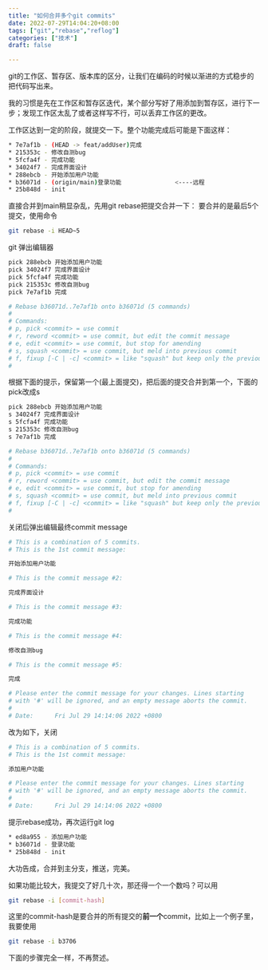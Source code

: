 ```yaml
---
title: "如何合并多个git commits"
date: 2022-07-29T14:04:20+08:00
tags: ["git","rebase","reflog"]
categories: ["技术"]
draft: false

---
```


git的工作区、暂存区、版本库的区分，让我们在编码的时候以渐进的方式稳步的把代码写出来。

我的习惯是先在工作区和暂存区迭代，某个部分写好了用添加到暂存区，进行下一步；发现工作区太乱了或者这样写不行，可以丢弃工作区的更改。

工作区达到一定的阶段，就提交一下。整个功能完成后可能是下面这样：
```bash
* 7e7af1b - (HEAD -> feat/addUser)完成
* 215353c - 修改自测bug
* 5fcfa4f - 完成功能
* 34024f7 - 完成界面设计
* 288ebcb - 开始添加用户功能
* b36071d - (origin/main)登录功能               <----远程
* 25b848d - init
```
直接合并到main稍显杂乱，先用git rebase把提交合并一下：
要合并的是最后5个提交，使用命令
```bash
git rebase -i HEAD~5
```

git 弹出编辑器
```bash
pick 288ebcb 开始添加用户功能
pick 34024f7 完成界面设计
pick 5fcfa4f 完成功能
pick 215353c 修改自测bug
pick 7e7af1b 完成

# Rebase b36071d..7e7af1b onto b36071d (5 commands)
#
# Commands:
# p, pick <commit> = use commit
# r, reword <commit> = use commit, but edit the commit message
# e, edit <commit> = use commit, but stop for amending
# s, squash <commit> = use commit, but meld into previous commit
# f, fixup [-C | -c] <commit> = like "squash" but keep only the previous
# 
```
根据下面的提示，保留第一个(最上面提交)，把后面的提交合并到第一个，下面的pick改成s
```bash
pick 288ebcb 开始添加用户功能
s 34024f7 完成界面设计
s 5fcfa4f 完成功能
s 215353c 修改自测bug
s 7e7af1b 完成

# Rebase b36071d..7e7af1b onto b36071d (5 commands)
#
# Commands:
# p, pick <commit> = use commit
# r, reword <commit> = use commit, but edit the commit message
# e, edit <commit> = use commit, but stop for amending
# s, squash <commit> = use commit, but meld into previous commit
# f, fixup [-C | -c] <commit> = like "squash" but keep only the previous
# 
```

关闭后弹出编辑最终commit message

```bash
# This is a combination of 5 commits.
# This is the 1st commit message:

开始添加用户功能

# This is the commit message #2:

完成界面设计

# This is the commit message #3:

完成功能

# This is the commit message #4:

修改自测bug

# This is the commit message #5:

完成

# Please enter the commit message for your changes. Lines starting
# with '#' will be ignored, and an empty message aborts the commit.
#
# Date:      Fri Jul 29 14:14:06 2022 +0800
```

改为如下，关闭
```bash
# This is a combination of 5 commits.
# This is the 1st commit message:

添加用户功能

# Please enter the commit message for your changes. Lines starting
# with '#' will be ignored, and an empty message aborts the commit.
#
# Date:      Fri Jul 29 14:14:06 2022 +0800
```

提示rebase成功，再次运行git log

```bash
* ed8a955 - 添加用户功能
* b36071d - 登录功能
* 25b848d - init
```
大功告成，合并到主分支，推送，完美。

如果功能比较大，我提交了好几十次，那还得一个一个数吗？可以用
```bash
git rebase -i [commit-hash]
```
这里的commit-hash是要合并的所有提交的**前一个**commit，比如上一个例子里，我要使用
```bash
git rebase -i b3706
```
下面的步骤完全一样，不再赘述。


